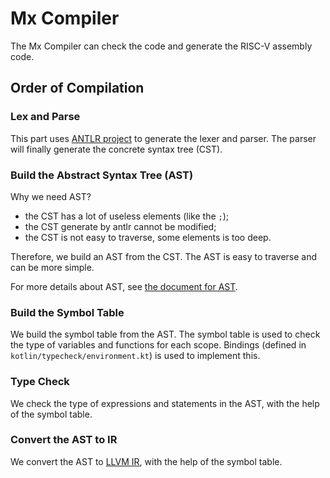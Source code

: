 # Mx Compiler

The Mx Compiler can check the code and generate the RISC-V assembly code.

## Order of Compilation

### Lex and Parse
This part uses [ANTLR project](https://www.antlr.org/) to generate the lexer
and parser. The parser will finally generate the concrete syntax tree (CST).

### Build the Abstract Syntax Tree (AST)
Why we need AST?

- the CST has a lot of useless elements (like the `;`);
- the CST generate by antlr cannot be modified;
- the CST is not easy to traverse, some elements is too deep.

Therefore, we build an AST from the CST. The AST is easy to traverse and
can be more simple.

For more details about AST, see [the document for AST](ast.md).

### Build the Symbol Table
We build the symbol table from the AST. The symbol table is used to check
the type of variables and functions for each scope. Bindings (defined in
`kotlin/typecheck/environment.kt`) is used to implement this.

### Type Check
We check the type of expressions and statements in the AST, with the help
of the symbol table.

### Convert the AST to IR
We convert the AST to [LLVM IR](https://llvm.org/docs/LangRef.html), with
the help of the symbol table.
